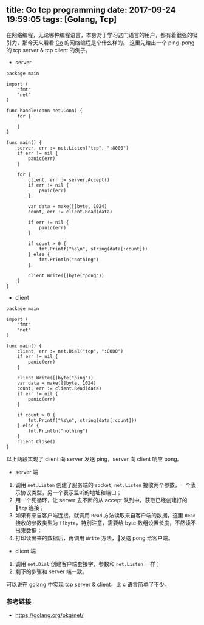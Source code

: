 title: Go tcp programming
date: 2017-09-24 19:59:05
tags: [Golang, Tcp]
---

在网络编程，无论哪种编程语言，本身对于学习这门语言的用户，都有着很强的吸引力，那今天来看看 [Go](https://golang.org/) 的网络编程是个什么样的。
这里先给出一个 ping-pong 的 tcp server & tcp client 的例子。

<!-- more -->

- server

```golang
package main

import (
	"fmt"
	"net"
)

func handle(conn net.Conn) {
	for {

	}
}

func main() {
	server, err := net.Listen("tcp", ":8000")
	if err != nil {
		panic(err)
	}

	for {
		client, err := server.Accept()
		if err != nil {
			panic(err)
		}

		var data = make([]byte, 1024)
		count, err := client.Read(data)

		if err != nil {
			panic(err)
		}

		if count > 0 {
			fmt.Printf("%s\n", string(data[:count]))
		} else {
			fmt.Println("nothing")
		}

		client.Write([]byte("pong"))
	}
}
```

- client

```golang
package main

import (
	"fmt"
	"net"
)

func main() {
	client, err := net.Dial("tcp", ":8000")
	if err != nil {
		panic(err)
	}

	client.Write([]byte("ping"))
	var data = make([]byte, 1024)
	count, err := client.Read(data)
	if err != nil {
		panic(err)
	}

	if count > 0 {
		fmt.Printf("%s\n", string(data[:count]))
	} else {
		fmt.Println("nothing")
	}
	client.Close()
}
```

以上两段实现了 client 向 server 发送 ping，server 向 client 响应 pong。

- server 端

1. 调用 `net.Listen` 创建了服务端的 `socket`, `net.Listen` 接收两个参数，一个表示协议类型，另一个表示监听的地址和端口；
2. 用一个死循环，让 server 去不断的从 accept 队列中，获取已经创建好的 `tcp` 连接；
3. 如果有来自客户端连接，就调用 `Read` 方法读取来自客户端的数据，这里 `Read` 接收的参数类型为 `[]byte`，特别注意，需要给 byte 数组设置长度，不然读不出来数据；
4. 打印读出来的数据后，再调用 `Write` 方法，发送 pong 给客户端。

- client 端

1. 调用 `net.Dial` 创建客户端套接字，参数和 `net.Listen` 一样；
2. 剩下的步骤和 server 端一致。

可以说在 golang 中实现 tcp server & client，比 c 语言简单了不少。


### 参考链接

- https://golang.org/pkg/net/